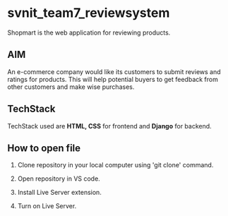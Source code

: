 # svnit_team7_reviewsystem
 
Shopmart is the web application for reviewing products.

## AIM

An e-commerce company would like its customers to submit reviews and ratings for products. This will help potential buyers to get feedback from other customers and make wise purchases.

## TechStack

TechStack used are **HTML, CSS** for frontend and **Django** for backend.

## How to open file

1. Clone repository in your local computer using 'git clone' command.

2. Open repository in VS code.

3. Install Live Server extension.

4. Turn on Live Server.
